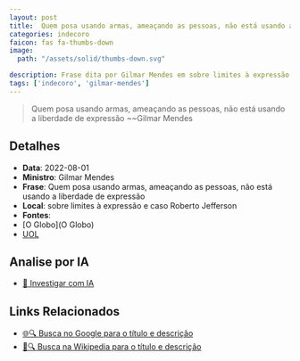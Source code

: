 ```yaml
---
layout: post
title:  Quem posa usando armas, ameaçando as pessoas, não está usando a liberdade de expressão
categories: indecoro
faicon: fas fa-thumbs-down
image:
  path: "/assets/solid/thumbs-down.svg"

description: Frase dita por Gilmar Mendes em sobre limites à expressão e caso Roberto Jefferson
tags: ['indecoro', 'gilmar-mendes']
---
```


> Quem posa usando armas, ameaçando as pessoas, não está usando a liberdade de expressão
> ~~Gilmar Mendes

## Detalhes
- **Data**: 2022-08-01
- **Ministro**: Gilmar Mendes
- **Frase**: Quem posa usando armas, ameaçando as pessoas, não está usando a liberdade de expressão
- **Local**: sobre limites à expressão e caso Roberto Jefferson
- **Fontes**:
- [O Globo](O Globo)
- [UOL](UOL)

## Analise por IA
- [🤖 Investigar com IA](https://www.perplexity.ai/search?q=%22Gilmar%20Mendes%22%2BQuem%20posa%20usando%20armas%2C%20amea%C3%A7ando%20as%20pessoas%2C%20n%C3%A3o%20est%C3%A1%20usando%20a%20liberdade%20de%20express%C3%A3o%2Bsobre%20limites%20%C3%A0%20express%C3%A3o%20e%20caso%20Roberto%20Jefferson)

## Links Relacionados
- [🌐🔍 Busca no Google para o título e descrição](https://www.google.com/search?q=%22Gilmar%20Mendes%22%2BQuem%20posa%20usando%20armas%2C%20amea%C3%A7ando%20as%20pessoas%2C%20n%C3%A3o%20est%C3%A1%20usando%20a%20liberdade%20de%20express%C3%A3o%2Bsobre%20limites%20%C3%A0%20express%C3%A3o%20e%20caso%20Roberto%20Jefferson)
- [📖🔍 Busca na Wikipedia para o título e descrição](https://pt.wikipedia.org/w/index.php?search=%22Gilmar%20Mendes%22%2BQuem%20posa%20usando%20armas%2C%20amea%C3%A7ando%20as%20pessoas%2C%20n%C3%A3o%20est%C3%A1%20usando%20a%20liberdade%20de%20express%C3%A3o%2Bsobre%20limites%20%C3%A0%20express%C3%A3o%20e%20caso%20Roberto%20Jefferson)

